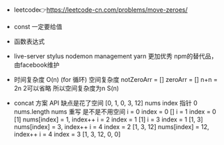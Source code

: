 - leetcode👉https://leetcode-cn.com/problems/move-zeroes/

- const 一定要给值
- 函数表达式
- live-server stylus nodemon
  management 
  yarn 更加优秀 npm的替代品，
  由facebook维护

- 时间复杂度 O(n) (for 循环)
  空间复杂度 notZeroArr = []  zeroArr = [] n+n = 2n 2可以省略 所以空间复杂度为n S(n) 
- concat 方案 API 缺点是花了空间
[0, 1, 0, 3, 12] nums
index 指针 0 nums.length
nums 重写 是不是不用空间
i = 0  index = 0
[] i = 1 index = 0
[1] nums[index] = 1, index++  i = 2  index = 1
[1] i = 3  index = 1
[1, 3] nums[index] = 3, index++ i = 4  index = 2
[1, 3, 12] nums[index] = 12, index++ i = 4  index = 3
[1, 3, 12, 0, 0] 